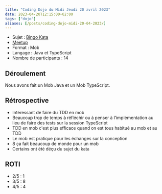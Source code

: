 ```yaml
---
title: "Coding Dojo du Midi Jeudi 20 avril 2023"
date: 2023-04-20T12:15:00+02:00
tags: ["dojo"]
aliases: [/posts/coding-dojo-midi-20-04-2023/]
---
```


- Sujet : [Bingo Kata](https://agilekatas.co.uk/katas/Bingo-Kata)
- [Meetup](https://www.meetup.com/software-craftsmanship-lyon/events/292534173/)
- Format : Mob
- Langage : Java et TypeScript
- Nombre de participants : 14

## Déroulement

Nous avons fait un Mob Java et un Mob TypeScript.

## Rétrospective

- Intéressant de faire du TDD en mob
- Beaucoup trop de temps à réfléchir ou à penser à l'implémentation au lieu de faire des tests sur la session TypeScript
- TDD en mob c'est plus efficace quand on est tous habitué au mob et au TDD
- Le mob est pratique pour les échanges sur la conception
- 8 ça fait beaucoup de monde pour un mob
- Certains ont été déçu du sujet du kata

## ROTI

- 2/5 : 1
- 3/5 : 8
- 4/5 : 4
